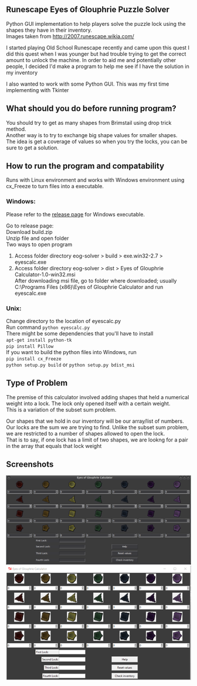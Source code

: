 ## Runescape Eyes of Glouphrie Puzzle Solver
Python GUI implementation to help players solve the puzzle lock using the shapes they have in their inventory.      
Images taken from http://2007.runescape.wikia.com/    

I started playing Old School Runescape recently and came upon this quest 
I did this quest when I was younger but had trouble trying to get the correct amount to unlock the machine. In order to aid me and potentially other people, I decided I'd make a program to help me see if I have the solution in my inventory  

I also wanted to work with some Python GUI. This was my first time implementing with Tkinter  

## What should you do before running program?
You should try to get as many shapes from Brimstail using drop trick method.  
Another way is to try to exchange big shape values for smaller shapes.  
The idea is get a coverage of values so when you try the locks, you can be sure to get a solution.  

## How to run the program and compatability 
Runs with Linux environment and works with Windows environment using cx_Freeze to turn files into a executable.    

### Windows: 
Please refer to the [release page](https://github.com/Fompei/eyes-of-glouphrie-calculator/releases) for Windows executable.   

Go to release page:  
Download build.zip  
Unzip file and open folder  
Two ways to open program  
1. Access folder directory eog-solver > build > exe.win32-2.7 > eyescalc.exe   
2. Access folder directory eog-solver > dist > Eyes of Glouphrie Calculator-1.0-win32.msi  
After downloading msi file, go to folder where downloaded; usually C:\Programs Files (x86)\Eyes of Glouphrie Calculator and run eyescalc.exe  

### Unix:   
Change directory to the location of eyescalc.py    
Run command `python eyescalc.py`      
There might be some dependencies that you'll have to install  
`apt-get install python-tk`  
`pip install Pillow`  
If you want to build the python files into Windows, run  
`pip install cx_Freeze`  
`python setup.py build` or `python setup.py bdist_msi`  


## Type of Problem
The premise of this calculator involved adding shapes that held a numerical weight into a lock. The lock only opened itself with a certain weight.  
This is a variation of the subset sum problem.  

Our shapes that we hold in our inventory will be our array/list of numbers.  Our locks are the sum we are trying to find. 
Unlike the subset sum problem, we are restricted to a number of shapes allowed to open the lock.  
That is to say, if one lock has a limit of two shapes, we are lookng for a pair in the array that equals that lock weight  

## Screenshots
![alt tag](https://raw.githubusercontent.com/Fompei/eyes-of-glouphrie-calculator/master/linux_gui.png)  
![alt tag](https://raw.githubusercontent.com/Fompei/eyes-of-glouphrie-calculator/master/windows_gui.png)  